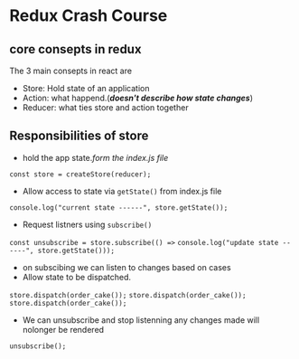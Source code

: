 # Redux Crash Course

## core consepts in redux

The 3 main consepts in react are

- Store: Hold state of an application
- Action: what happend.(**_doesn't describe how state changes_**)
- Reducer: what ties store and action together

## Responsibilities of store

- hold the app state._form the index.js file_

`const store = createStore(reducer);`

- Allow access to state via `getState()`
  from index.js file

`console.log("current state ------", store.getState());`

- Request listners using `subscribe()`

`const unsubscribe = store.subscribe(() =>`
`console.log("update state ------", store.getState()));`

- on subscibing we can listen to changes based on cases
- Allow state to be dispatched.

`store.dispatch(order_cake());`
`store.dispatch(order_cake());`
`store.dispatch(order_cake());`

- We can unsubscribe and stop listenning any changes made will nolonger be rendered

`unsubscribe();`

